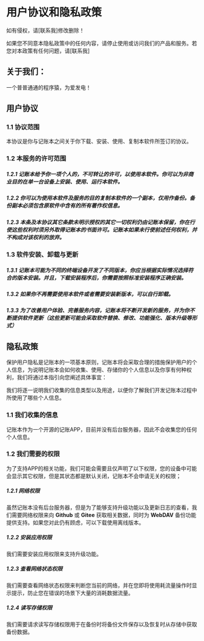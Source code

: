 

# 用户协议和隐私政策


如有侵权，请[联系我]修改删除！

如果您不同意本隐私政策中的任何内容，请停止使用或访问我们的产品和服务。若您对本政策有任何问题，请[联系我]
## 关于我们：

一个普普通通的程序猿，为爱发电！

## 用户协议

### 1.1 协议范围

本协议是你与记账本之间关于你下载、安装、使用、复制本软件所签订的协议。

### 1.2 本服务的许可范围

##### 1.2.1 记账本给予你一项个人的，不可转让的许可，以使用本软件。你可以为非商业目的在单一台设备上安装、使用、运行本软件。

##### 1.2.2 你可以为使用本软件及服务的目的复制本软件的一个副本，仅用作备份。备份副本必须包含原软件中含有的所有著作权信息。

##### 1.2.3 本条及本协议其它条款未明示授权的其它一切权利仍由记账本保留，你在行使这些权利时须另外取得记账本的书面许可。记账本如果未行使前述任何权利，并不构成对该权利的放弃。

### 1.3 软件安装、卸载与更新

##### 1.3.1 记账本可能为不同的终端设备开发了不同版本，你应当根据实际情况选择符合的版本安装。并且，下载安装程序后，你需要按照标准安装程序正确安装。

##### 1.3.2 如果你不再需要使用本软件或者需要安装新版本，可以自行卸载。

##### 1.3.3 为了改善用户体验、完善服务内容，记账本将不断开发新的服务，并为你不断提供软件更新（这些更新可能会采取软件替换、修改、功能强化、版本升级等形式）

## 隐私政策

保护用户隐私是记账本的一项基本原则，记账本将会采取合理的措施保护用户的个人信息，为说明记账本会如何收集、使用、存储你的个人信息以及你享有何种权利，我们将通过本指引向您阐述具体事宜：

我们将逐一说明我们收集的信息类型以及用途，以便你了解我们开发记账本过程中所使用了哪些个人信息。

### 1.1 我们收集的信息

记账本作为一个开源的记账APP，目前并没有后台服务器，因此不会收集您的任何个人信息。

### 1.2 我们需要的权限

为了支持APP的相关功能，我们可能会需要且仅声明了以下权限，您的设备中可能会显示其它权限，但是其状态都是默认关闭，记账本不会申请无关的权限；

##### 1.2.1 网络权限

虽然记账本没有后台服务器，但是为了能够支持升级功能以及更新日志的查看，我们需要网络权限来向 **Github** 或 **Gitee** 获取相关数据，同时为 **WebDAV** 备份功能提供支持。如果您对此仍有顾虑，可以下载使用离线版本。

##### 1.2.2 安装应用权限

我们需要安装应用权限来支持升级功能。

##### 1.2.3 查看网络状态权限

我们需要查看网络状态权限来判断您当前的网络，并在您即将使用耗流量操作时显示提示，防止您在错误的场景下大量的消耗数据流量。

##### 1.2.4 读写存储权限

我们需要请求读写存储权限用于在备份时将备份文件保存以及恢复时从存储中获取备份数据。

